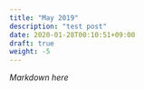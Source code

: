 ```yaml
---
title: "May 2019"
description: "test post"
date: 2020-01-28T00:10:51+09:00
draft: true
weight: -5
---
```


*Markdown here*
